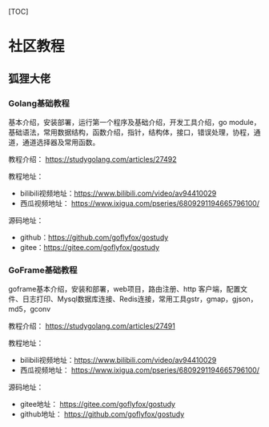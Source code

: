 [TOC]

# 社区教程

## 狐狸大佬

### Golang基础教程

基本介绍，安装部署，运行第一个程序及基础介绍，开发工具介绍，go module，基础语法，常用数据结构，函数介绍，指针，结构体，接口，错误处理，协程，通道，通道选择器及常用函数。

教程介绍： https://studygolang.com/articles/27492 

教程地址：

- bilibili视频地址：https://www.bilibili.com/video/av94410029
- 西瓜视频地址： https://www.ixigua.com/pseries/6809291194665796100/

源码地址：

- github：https://github.com/goflyfox/gostudy
- gitee：https://gitee.com/goflyfox/gostudy

### GoFrame基础教程

 goframe基本介绍，安装和部署，web项目，路由注册、http 客户端，配置文件、日志打印、Mysql数据库连接、Redis连接，常用工具gstr，gmap，gjson，md5，gconv 

教程介绍： https://studygolang.com/articles/27491 

教程地址：

- bilibili视频地址：https://www.bilibili.com/video/av94410029
- 西瓜视频地址： https://www.ixigua.com/pseries/6809291194665796100/

源码地址：

- gitee地址： https://gitee.com/goflyfox/gostudy
- github地址： https://github.com/goflyfox/gostudy












